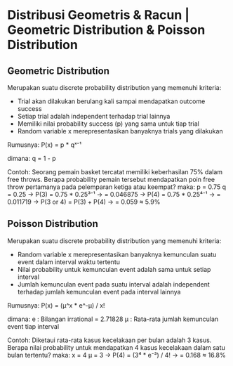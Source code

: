 # Distribusi Geometris & Racun | Geometric Distribution & Poisson Distribution
## Geometric Distribution
Merupakan suatu discrete probability distribution yang memenuhi kriteria:
- Trial akan dilakukan berulang kali sampai mendapatkan outcome success
- Setiap trial adalah independent terhadap trial lainnya
- Memiliki nilai probability success (p) yang sama untuk tiap trial
- Random variable x merepresentasikan banyaknya trials yang dilakukan

Rumusnya:
P(x) = p * qˣ⁻¹

dimana: q = 1 - p

Contoh:
Seorang pemain basket tercatat memiliki keberhasilan 75% dalam free throws. Berapa probability pemain tersebut mendapatkan poin free throw pertamanya pada pelemparan ketiga atau keempat?
maka:
p = 0.75
q = 0.25
-> P(3) = 0.75 * 0.25³⁻¹
-> = 0.046875
-> P(4) = 0.75 * 0.25⁴⁻¹
-> = 0.011719
-> P(3 or 4) = P(3) + P(4)
-> = 0.059 ≈ 5.9%

## Poisson Distribution
Merupakan suatu discrete probability distribution yang memenuhi kriteria:
- Random variable x merepresentasikan banyaknya kemunculan suatu event dalam interval waktu tertentu
- Nilai probability untuk kemunculan event adalah sama untuk setiap interval
- Jumlah kemunculan event pada suatu interval adalah independent terhadap jumlah kemunculan event pada interval lainnya

Rumusnya:
P(x) = (µ^x * e^-µ) / x!

dimana:
e : Bilangan irrational = 2.71828
µ : Rata-rata jumlah kemunculan event tiap interval

Contoh:
Diketaui rata-rata kasus kecelakaan per bulan adalah 3 kasus. Berapa nilai probability untuk mendapatkan 4 kasus kecelakaan dalam satu bulan tertentu?
maka:
x = 4
µ = 3
-> P(4) = (3⁴ * e⁻³) / 4!
-> = 0.168 ≈ 16.8%